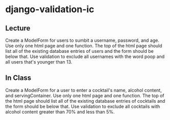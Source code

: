 # django-validation-ic

## Lecture
Create a ModelForm for users to sumbit a username, password, and age. Use only one html page and one function. The top of the html page should list all of the existing database entries of users and the form should be below that. Use validation to exclude all usernames with the word poop and all users that's younger than 13.

## In Class
Create a ModelForm for a user to enter a cocktail's name, alcohol content, and servingContainer. Use only one html page and one function. The top of the html page should list all of the existing database entries of cocktails and the form should be below that. Use validation to exclude all cocktails with alcohol content greater than 70% and less than 5%.
